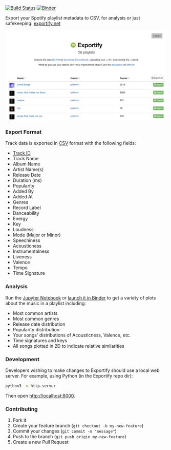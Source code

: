 
[![Build Status](https://github.com/pavelkomarov/exportify/actions/workflows/deploy.yml/badge.svg)](https://github.com/pavelkomarov/exportify/actions)
[![Binder](https://mybinder.org/badge_logo.svg)](https://mybinder.org/v2/gh/pavelkomarov/exportify/master)

Export your Spotify playlist metadata to CSV, for analysis or just safekeeping: [exportify.net](https://exportify.net)

<a href="https://pavelkomarov.com/exportify"><img src="screenshot.png"/></a>

### Export Format

Track data is exported in [CSV](http://en.wikipedia.org/wiki/Comma-separated_values) format with the following fields:

- [Track ID](https://developer.spotify.com/documentation/web-api/concepts/spotify-uris-ids)
- Track Name
- Album Name
- Artist Name(s)
- Release Date
- Duration (ms)
- Popularity
- Added By
- Added At
- Genres
- Record Label
- Danceability
- Energy
- Key
- Loudness
- Mode (Major or Minor)
- Speechiness
- Acousticness
- Instrumentalness
- Liveness
- Valence
- Tempo
- Time Signature

### Analysis

Run the [Jupyter Notebook](https://github.com/pavelkomarov/exportify/blob/master/taste_analysis.ipynb) or [launch it in Binder](https://mybinder.org/v2/gh/pavelkomarov/exportify/master) to get a variety of plots about the music in a playlist including:

- Most common artists
- Most common genres
- Release date distribution
- Popularity distribution
- Your songs' distributions of Acousticness, Valence, etc.
- Time signatures and keys
- All songs plotted in 2D to indicate relative similarities


### Development

Developers wishing to make changes to Exportify should use a local web server. For example, using Python (in the Exportify repo dir):

```bash
python3 -m http.server
```

Then open [http://localhost:8000](http://localhost:8000).

### Contributing

1. Fork it
2. Create your feature branch (`git checkout -b my-new-feature`)
3. Commit your changes (`git commit -m "message"`)
4. Push to the branch (`git push origin my-new-feature`)
5. Create a new Pull Request

